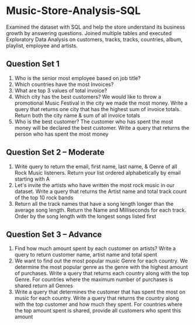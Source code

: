 # Music-Store-Analysis-SQL

Examined the dataset with SQL and help the store understand its business growth by answering questions. Joined multiple tables and executed Exploratory Data Analysis on customers, tracks, tracks, countries, album, playlist, employee and artists.

## Question Set 1
  1. Who is the senior most employee based on job title?
  2. Which countries have the most Invoices?
  3. What are top 3 values of total invoice?
  4. Which city has the best customers? We would like to throw a promotional Music Festival in the city we made the most money. Write a query that returns one city that has the highest sum of invoice totals. Return both the city name & sum of all invoice totals
  5. Who is the best customer? The customer who has spent the most money will be declared the best customer. Write a query that returns the person who has spent the most money

## Question Set 2 – Moderate
  1. Write query to return the email, first name, last name, & Genre of all Rock Music listeners. Return your list ordered alphabetically by email starting with A
  2. Let's invite the artists who have written the most rock music in our dataset. Write a query that returns the Artist name and total track count of the top 10 rock bands
  3. Return all the track names that have a song length longer than the average song length. Return the Name and Milliseconds for each track. Order by the song length with the longest songs listed first

## Question Set 3 – Advance
  1. Find how much amount spent by each customer on artists? Write a query to return customer name, artist name and total spent
  2. We want to find out the most popular music Genre for each country. We determine the most popular genre as the genre with the highest amount of purchases. Write a query that returns each country along with the top Genre. For countries where the maximum number of purchases is shared return all Genres
  3. Write a query that determines the customer that has spent the most on music for each country. Write a query that returns the country along with the top customer and how much they spent. For countries where the top amount spent is shared, provide all customers who spent this amount
